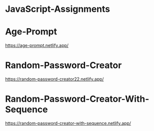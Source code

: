 # JavaScript-Assignments

# Age-Prompt
https://age-prompt.netlify.app/

# Random-Password-Creator
https://random-password-creator22.netlify.app/

# Random-Password-Creator-With-Sequence
https://random-password-creator-with-sequence.netlify.app/
